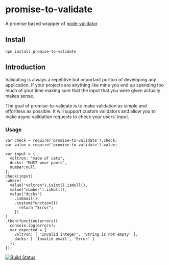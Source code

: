 # promise-to-validate

A promise based wrapper of [node-validator](https://github.com/chriso/node-validator)

## Install
`npm install promise-to-validate`

## Introduction

Validating is always a repetitive but important portion of developing any application. If your projects are anything like mine you end up spending too much of your time making sure that the input that you were given actually makes sense.

The goal of promise-to-validate is to make validation as simple and effortless as possible. It will support custom validators and allow you to make async validation requests to check your users' input.

### Usage
```
var check = require('promise-to-validate').check;
var value = require('promise-to-validate').value;

var input = {
  voltron: "made of cats",
  ducks: "MUST wear pants",
  number:null
};
check(input)
.where(
  value("voltron").isInt().isNull(),
  value("number").isNull(),
  value("ducks")
    .isEmail()
    .custom(function(){
      return "Error";
    })
)
.then(function(errors){
  console.log(errors);
  var expected = { 
    voltron: [ 'Invalid integer', 'String is not empty' ],
    ducks: [ 'Invalid email', 'Error' ] 
  };
});
```


[![Build Status](https://travis-ci.org/ferentchak/PromiseToValidate.png?branch=master)](https://travis-ci.org/ferentchak/PromiseToValidate)

